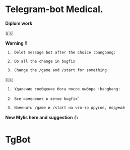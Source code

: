 Telegram-bot Medical.
===
 
 **Diplom work**

:eu:

**Warning** :bangbang:

` 1. Delet message bot after the choice :bangbang:` 

` 2. Do all the change in bugfix`

` 3. Change the /game and /start for something`

:ru: 

` 1. Удаление сообщение бота после выбора :bangbang:`

` 2. Все изменения в ветке bugfix`'

` 3. Изменить /game и /start на что-то другое, подумай`

**New Mylis here and suggestion**  :thumbsup:




# TgBot
